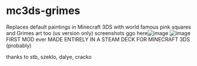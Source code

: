 # mc3ds-grimes
Replaces default paintings in Minecraft 3DS with world famous pink squares and Grimes art too (us version only)
screenshots ggo here﻿![image](https://github.com/user-attachments/assets/a6af2605-7319-484b-9347-e79987151495)
![image](https://github.com/user-attachments/assets/a2678f67-996f-4a37-bddf-34dc76e31af0)
FIRST MOD ever MADE ENTIRELY IN A STEAM DECK FOR MINECRAFT 3DS 
(probably)

thanks to stb, szeklo, dalye, cracko
